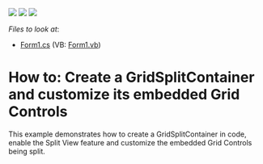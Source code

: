 <!-- default badges list -->
![](https://img.shields.io/endpoint?url=https://codecentral.devexpress.com/api/v1/VersionRange/128626616/11.2.5%2B)
[![](https://img.shields.io/badge/Open_in_DevExpress_Support_Center-FF7200?style=flat-square&logo=DevExpress&logoColor=white)](https://supportcenter.devexpress.com/ticket/details/E3585)
[![](https://img.shields.io/badge/📖_How_to_use_DevExpress_Examples-e9f6fc?style=flat-square)](https://docs.devexpress.com/GeneralInformation/403183)
<!-- default badges end -->
<!-- default file list -->
*Files to look at*:

* [Form1.cs](./CS/Form1.cs) (VB: [Form1.vb](./VB/Form1.vb))
<!-- default file list end -->
# How to: Create a GridSplitContainer and customize its embedded Grid Controls


<p>This example demonstrates how to create a GridSplitContainer in code, enable the Split View feature and customize the embedded Grid Controls being split.</p>

<br/>



